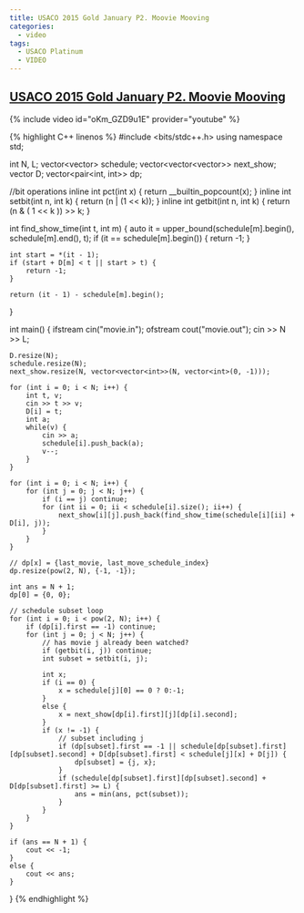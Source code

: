 ```yaml
---
title: USACO 2015 Gold January P2. Moovie Mooving
categories:
  - video
tags:
  - USACO Platinum
  - VIDEO
---
```


## [USACO 2015 Gold January P2. Moovie Mooving](http://www.usaco.org/index.php?page=viewproblem2&cpid=515)

{% include video id="oKm_GZD9u1E" provider="youtube" %}

{% highlight C++ linenos %}
#include <bits/stdc++.h>
using namespace std;

int N, L;
vector<vector<int>> schedule;
vector<vector<vector<int>>> next_show;
vector<int> D;
vector<pair<int, int>> dp;

//bit operations
inline int pct(int x) { return __builtin_popcount(x); }
inline int setbit(int n, int k) { return (n | (1 << k)); }
inline int getbit(int n, int k) { return (n & ( 1 << k )) >> k; }

int find_show_time(int t, int m) {
    auto it = upper_bound(schedule[m].begin(), schedule[m].end(), t);
    if (it == schedule[m].begin()) {
        return -1;
    }

    int start = *(it - 1);
    if (start + D[m] < t || start > t) {
        return -1;
    }

    return (it - 1) - schedule[m].begin();
}

int main() {
    ifstream cin("movie.in");
    ofstream cout("movie.out");
    cin >> N >> L;

    D.resize(N);
    schedule.resize(N);
    next_show.resize(N, vector<vector<int>>(N, vector<int>(0, -1)));

    for (int i = 0; i < N; i++) {
        int t, v;
        cin >> t >> v;
        D[i] = t;
        int a;
        while(v) {
            cin >> a;
            schedule[i].push_back(a);
            v--;
        }
    }

    for (int i = 0; i < N; i++) {
        for (int j = 0; j < N; j++) {
            if (i == j) continue;
            for (int ii = 0; ii < schedule[i].size(); ii++) {
                next_show[i][j].push_back(find_show_time(schedule[i][ii] + D[i], j));
            }
        }
    }

    // dp[x] = {last_movie, last_move_schedule_index}
    dp.resize(pow(2, N), {-1, -1});

    int ans = N + 1;
    dp[0] = {0, 0};

    // schedule subset loop
    for (int i = 0; i < pow(2, N); i++) {
        if (dp[i].first == -1) continue;
        for (int j = 0; j < N; j++) {
            // has movie j already been watched?
            if (getbit(i, j)) continue;
            int subset = setbit(i, j);

            int x;
            if (i == 0) {
                x = schedule[j][0] == 0 ? 0:-1;
            }
            else {
                x = next_show[dp[i].first][j][dp[i].second];
            }
            if (x != -1) {
                // subset including j
                if (dp[subset].first == -1 || schedule[dp[subset].first][dp[subset].second] + D[dp[subset].first] < schedule[j][x] + D[j]) {
                    dp[subset] = {j, x};
                }
                if (schedule[dp[subset].first][dp[subset].second] + D[dp[subset].first] >= L) {
                    ans = min(ans, pct(subset));
                }
            }
        }
    }

    if (ans == N + 1) {
        cout << -1;
    }
    else {
        cout << ans;
    }
}
{% endhighlight %}  
